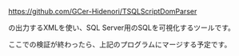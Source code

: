 https://github.com/GCer-Hidenori/TSQLScriptDomParser

の出力するXMLを使い、SQL Server用のSQLを可視化するツールです。

ここでの検証が終わったら、上記のプログラムにマージする予定です。